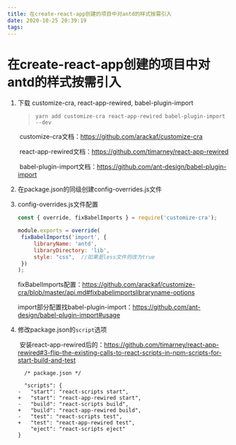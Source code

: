 ```yaml
---
title: 在create-react-app创建的项目中对antd的样式按需引入
date: 2020-10-25 20:39:19
tags:
---
```




# 在create-react-app创建的项目中对antd的样式按需引入

1. 下载 customize-cra,  react-app-rewired,  babel-plugin-import

   > `yarn add customize-cra react-app-rewired babel-plugin-import --dev`

   ​			customize-cra文档：https://github.com/arackaf/customize-cra

   ​			react-app-rewired文档：https://github.com/timarney/react-app-rewired

   ​			babel-plugin-import文档：https://github.com/ant-design/babel-plugin-import

   

2. 在package.json的同级创建config-overrides.js文件

3. config-overrides.js文件配置

   ```javascript
   const { override, fixBabelImports } = require('customize-cra');
   
   module.exports = override(
   	fixBabelImports('import', {   
   		libraryName: 'antd',
   		libraryDirectory: 'lib',
   		style: "css",  //如果是less文件则改为true
   	})
   );
   ```

   fixBabelImports配置：https://github.com/arackaf/customize-cra/blob/master/api.md#fixbabelimportslibraryname-options

   

   import部分配置找babel-plugin-import：https://github.com/ant-design/babel-plugin-import#usage

   

4. 修改package.json的`script`选项

   ​	安装react-app-rewired后的：https://github.com/timarney/react-app-rewired#3-flip-the-existing-calls-to-react-scripts-in-npm-scripts-for-start-build-and-test

   ```
     /* package.json */
   
     "scripts": {
   -   "start": "react-scripts start",
   +   "start": "react-app-rewired start",
   -   "build": "react-scripts build",
   +   "build": "react-app-rewired build",
   -   "test": "react-scripts test",
   +   "test": "react-app-rewired test",
       "eject": "react-scripts eject"
   }
   ```